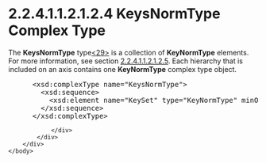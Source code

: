 <html dir="LTR" xmlns:mshelp="http://msdn.microsoft.com/mshelp" xmlns:ddue="http://ddue.schemas.microsoft.com/authoring/2003/5" xmlns:xlink="http://www.w3.org/1999/xlink" xmlns:tool="http://www.microsoft.com/tooltip">
    <head>
        <meta http-equiv="Content-Type" content="text/html; CHARSET=utf-8"></meta>
        <meta name="save" content="history"></meta>
        <title>2.2.4.1.1.2.1.2.4 KeysNormType Complex Type</title>
        <xml>
            <mshelp:toctitle title="2.2.4.1.1.2.1.2.4 KeysNormType Complex Type"></mshelp:toctitle>
            <mshelp:rltitle title="[MS-SSAS]: KeysNormType Complex Type"></mshelp:rltitle>
            <mshelp:keyword index="A" term="3cf90d5f-aa50-43e3-9c5a-394c0837ad6f"></mshelp:keyword>
            <mshelp:attr name="DCSext.ContentType" value="open specification"></mshelp:attr>
            <mshelp:attr name="AssetID" value="3cf90d5f-aa50-43e3-9c5a-394c0837ad6f"></mshelp:attr>
            <mshelp:attr name="TopicType" value="kbRef"></mshelp:attr>
            <mshelp:attr name="DCSext.Title" value="[MS-SSAS]: KeysNormType Complex Type" />
        </xml>
    </head>
    <body>
        <div id="header">
            <h1 class="heading">2.2.4.1.1.2.1.2.4 KeysNormType Complex Type</h1>
        </div>
        <div id="mainSection">
            <div id="mainBody">
                <div id="allHistory" class="saveHistory"></div>
                <div id="sectionSection0" class="section" name="collapseableSection">
                    

<p>The <b>KeysNormType</b> type<a id="Appendix_A_Target_29"></a><a href="b9ac4859-2662-44ca-b131-9addd8b953dc.md#Appendix_A_29" aria-label="Product behavior note 29">&lt;29&gt;</a> is a
collection of <b>KeyNormType</b> elements. For more information, see section <a href="00f44fb0-ae20-4a8d-ad4a-1fa587077d7d.md">2.2.4.1.1.2.1.2.5</a>. Each
hierarchy that is included on an axis contains one <b>KeyNormType</b> complex
type object.</p>

<dl>
<dd>
<div><pre> &lt;xsd:complexType name=&quot;KeysNormType&quot;&gt;
   &lt;xsd:sequence&gt;
     &lt;xsd:element name=&quot;KeySet&quot; type=&quot;KeyNormType&quot; minOccurs=&quot;1&quot; maxOccurs=&quot;unbounded&quot; /&gt;
   &lt;/xsd:sequence&gt;
 &lt;/xsd:complexType&gt;
</pre></div>
</dd></dl>


                </div>
            </div>
        </div>
    </body>
</html>